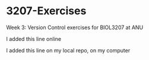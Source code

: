 # 3207-Exercises
Week 3: Version Control exercises for BIOL3207 at ANU

I added this line online

I added this line on my local repo, on my computer